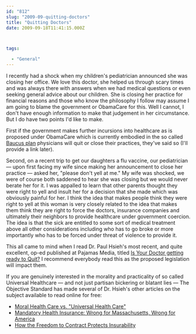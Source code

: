 ```yaml
---
id: "812"
slug: "2009-09-quitting-doctors"
title: "Quitting Doctors"
date: 2009-09-18T11:41:15.000Z



tags:

  - "General"
---
```

<div class="sqs-html-content">
  <p>I recently had a shock when my children's pediatrician announced she was closing her office.  We love this doctor, she helped us through scary times and was always there with answers when we had medical questions or even seeking general advice about our children.
She is closing her practice for financial reasons and those who know the philosophy I follow may assume I am going to blame the government or ObamaCare for this.  Well I cannot, I don't have enough information to make that judgement in her circumstance.  But I do have two points I'd like to make.  </p>
<p>First if the government makes further incursions into healthcare as is proposed under ObamaCare which is currently embodied in the so called <a href="http://online.wsj.com/article/SB125310546537515699.html">Baucus plan</a> physicians will quit or close their practices, they've said so (I'll provide a link later).</p>
<p>Second, on a recent trip to get our daughters a flu vaccine, our pediatrician — upon first facing my wife since making her announcement to close her practice — asked her, "please don't yell at me."  My wife was shocked, we were of course both saddened to hear she was closing but we would never berate her for it.  I was appalled to learn that other parents thought they were right to yell and insult her for a decision that she made which was obviously painful for her.  I think the idea that makes people think they were right to yell at this woman is very closely related to the idea that makes them think they are right to force the doctors, insurance companies and ultimately their neighbors to provide healthcare under government coercion.  The idea is that the sick are entitled to some sort of medical treatment above all other considerations including who has to go broke or more importantly who has to be forced under threat of violence to provide it.</p>
<p>This all came to mind when I read Dr. Paul Hsieh's most recent, and quite excellent, op-ed published at Pajamas Media, titled <a href="http://pajamasmedia.com/blog/is-your-doctor-getting-ready-to-shrug/">Is Your Doctor getting ready to Quit?</a>  I recommend everybody read this as the proposed legislation will impact them.</p>
<p>If you are genuinely interested in the morality and practicality of so called Universal Healthcare — and not just partisan bickering or blatant lies — The Objective Standard has made several of Dr. Hsieh's other articles on the subject available to read online for free:</p>
<ul>
<li><a href="http://www.theobjectivestandard.com/issues/2007-winter/moral-vs-universal-health-care.asp">Moral Health Care vs. "Universal Health Care"</a></li>
<li><a href="http://www.theobjectivestandard.com/issues/2008-fall/mandatory-health-insurance.asp">Mandatory Health Insurance: Wrong for Massachusetts, Wrong for America</a></li>
<li><a href="http://www.theobjectivestandard.com/issues/2009-fall/freedom-to-contract-protects-insurability.asp">How the Freedom to Contract Protects Insurability</a></li>
</ul>
</div>
